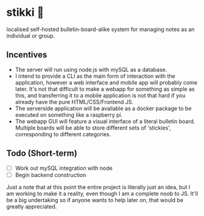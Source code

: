 # stikki 🚧
localised self-hosted bulletin-board-alike system for managing notes as an individual or group.

## Incentives
- The server will run using node.js with mySQL as a database.
- I intend to provide a CLI as the main form of interaction with the application, however a web interface and mobile app will probably come later. It's not that difficult to make a webapp for something as simple as this, and transferring it to a mobile application is not that hard if you already have the pure HTML/CSS/Frontend JS.
- The serverside application will be avaliable as a docker package to be executed on something like a raspberry pi.
- The webapp GUI will feature a visual interface of a literal bulletin board. Multiple boards will be able to store different sets of 'stickies', corresponding to different categories.

## Todo (Short-term)
- [ ] Work out mySQL integration with node
- [ ] Begin backend construction

Just a note that at this point the entire project is literally just an idea, but I am working to make it a reality, even though I am a complete noob to JS. It'll be a big undertaking so if anyone wants to help later on, that would be greatly appreciated.
